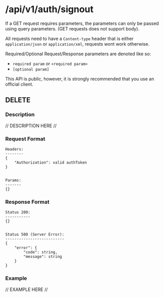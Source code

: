 # /api/v1/auth/signout
If a GET request requires parameters, the parameters can only be passed using query parameters. (GET requests does not support body).

All requests need to have a `Content-type` header that is either `application/json` or `application/xml`, requests wont work otherwise. 

Required/Optional Request/Response parameters are denoted like so:
- `required param` or `<required param>`
- `[optional param]` 

This API is public, however, it is strongly recommended that you use an official client.

## DELETE
### Description
// DESCRIPTION HERE //

### Request Format
```
Headers:
--------
{
    "Authorization": valid authToken
}


Params:
-------
{}
```

### Response Format
```
Status 200:
-----------
{}


Status 500 (Server Error):
--------------------------
{
    "error": {
        "code": string,
        "message": string
    }
}
```

### Example
// EXAMPLE HERE //